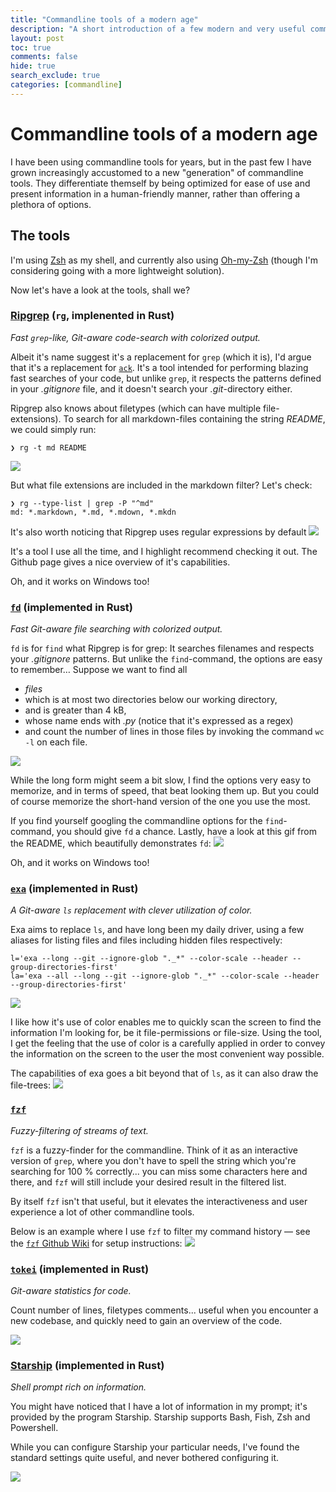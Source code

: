 ```yaml
---
title: "Commandline tools of a modern age"
description: "A short introduction of a few modern and very useful commandline tools"
layout: post
toc: true
comments: false
hide: true
search_exclude: true
categories: [commandline]
---
```



# Commandline tools of a modern age

I have been using commandline tools for years, but in the past few I have grown increasingly accustomed to a new "generation" of commandline tools.
They differentiate themself by being optimized for ease of use and present information in a human-friendly manner, rather than offering a plethora of options.


## The tools

I'm using [Zsh](https://www.zsh.org/) as my shell, and currently also using [Oh-my-Zsh](https://github.com/ohmyzsh/ohmyzsh) (though I'm considering going with a more lightweight solution).

Now let's have a look at the tools, shall we?


### [Ripgrep](https://github.com/BurntSushi/ripgrep#ripgrep-rg) (`rg`, implenented in Rust)

_Fast `grep`-like, Git-aware code-search with colorized output._

Albeit it's name suggest it's a replacement for `grep` (which it is), I'd argue that it's a replacement for [`ack`](https://beyondgrep.com/).
It's a tool intended for performing blazing fast searches of your code, but unlike `grep`, it respects the patterns defined in your _.gitignore_ file, and it doesn't search your _.git_-directory either.

Ripgrep also knows about filetypes (which can have multiple file-extensions).
To search for all markdown-files containing the string _README_, we could simply run:

```
❯ rg -t md README
```

![](commandline-tools-of-a-modern-age-assets/ripgrep-markdown-search-readme.png)

But what file extensions are included in the markdown filter?
Let's check:
```
❯ rg --type-list | grep -P "^md"
md: *.markdown, *.md, *.mdown, *.mkdn
```

It's also worth noticing that Ripgrep uses regular expressions by default
![](commandline-tools-of-a-modern-age-assets/ripgrep-markdown-regex-search.png)

It's a tool I use all the time, and I highlight recommend checking it out.
The Github page gives a nice overview of it's capabilities.

Oh, and it works on Windows too!


### [`fd`](https://github.com/sharkdp/fd#fd) (implemented in Rust)

_Fast Git-aware file searching with colorized output._

`fd` is for `find` what Ripgrep is for grep: It searches filenames and respects your _.gitignore_ patterns.
But unlike the `find`-command, the options are easy to remember… Suppose we want to find all
* _files_
* which is at most two directories below our working directory,
* and is greater than 4 kB,
* whose name ends with _.py_ (notice that it's expressed as a regex)
* and count the number of lines in those files by invoking the command `wc -l` on each file.

![](commandline-tools-of-a-modern-age-assets/fd-options-exec-wc.png)

While the long form might seem a bit slow, I find the options very easy to memorize, and in terms of speed, that beat looking them up.
But you could of course memorize the short-hand version of the one you use the most.

If you find yourself googling the commandline options for the `find`-command, you should give `fd` a chance.
Lastly, have a look at this gif from the README, which beautifully demonstrates `fd`:
![](https://raw.githubusercontent.com/sharkdp/fd/a38da63a345da0c19c8be62072759cd8a5f24df0/doc/screencast.svg)

Oh, and it works on Windows too!


### [`exa`](https://the.exa.website/https://the.exa.website/) (implemented in Rust)

_A Git-aware `ls` replacement with clever utilization of color._

Exa aims to replace `ls`, and have long been my daily driver, using a few aliases for listing files and files including hidden files respectively:

```
l='exa --long --git --ignore-glob "._*" --color-scale --header --group-directories-first'
la='exa --all --long --git --ignore-glob "._*" --color-scale --header --group-directories-first'
```

![](commandline-tools-of-a-modern-age-assets/exa-black.png)

I like how it's use of color enables me to quickly scan the screen to find the information I'm looking for, be it file-permissions or file-size.
Using the tool, I get the feeling that the use of color is a carefully applied in order to convey the information on the screen to the user the most convenient way possible.

The capabilities of exa goes a bit beyond that of `ls`, as it can also draw the file-trees:
![](commandline-tools-of-a-modern-age-assets/exa-tree.png)


### [`fzf`](https://github.com/junegunn/fzf)

_Fuzzy-filtering of streams of text._

`fzf` is a fuzzy-finder for the commandline.
Think of it as an interactive version of `grep`, where you don't have to spell the string which you're searching for 100 % correctly... you can miss some characters here and there, and `fzf` will still include your desired result in the filtered list.

By itself `fzf` isn't that useful, but it elevates the interactiveness and user experience a lot of other commandline tools.

Below is an example where I use `fzf` to filter my command history — see the [`fzf` Github Wiki](https://github.com/junegunn/fzf/wiki) for setup instructions:
![](commandline-tools-of-a-modern-age-assets/fzf-history-search.gif) 


### [`tokei`](https://github.com/XAMPPRocky/tokei) (implemented in Rust)

_Git-aware statistics for code._

Count number of lines, filetypes comments... useful when you encounter a new codebase, and quickly need to gain an overview of the code.

![](commandline-tools-of-a-modern-age-assets/tokei-sort-lines.png)


### [Starship](https://starship.rs/) (implemented in Rust)

_Shell prompt rich on information._

You might have noticed that I have a lot of information in my prompt; it's provided by the program Starship.
Starship supports Bash, Fish, Zsh and Powershell.

While you can configure Starship your particular needs, I've found the standard settings quite useful, and never bothered configuring it.

![](https://raw.githubusercontent.com/starship/starship/master/media/demo.gif)
